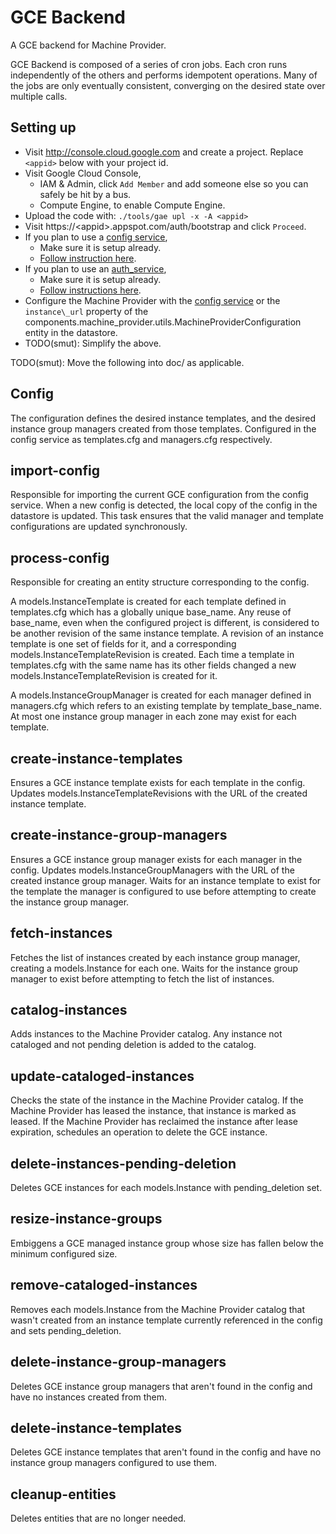 # GCE Backend

A GCE backend for Machine Provider.

GCE Backend is composed of a series of cron jobs. Each cron runs independently
of the others and performs idempotent operations. Many of the jobs are only
eventually consistent, converging on the desired state over multiple calls.


## Setting up

*   Visit http://console.cloud.google.com and create a project. Replace
    `<appid>` below with your project id.
*   Visit Google Cloud Console,
    *   IAM & Admin, click `Add Member` and add someone else so you can safely
        be hit by a bus.
    *   Compute Engine, to enable Compute Engine.
*   Upload the code with: `./tools/gae upl -x -A <appid>`
*   Visit https://\<appid\>.appspot.com/auth/bootstrap and click `Proceed`.
*   If you plan to use a [config service](../config_service),
    *   Make sure it is setup already.
    *   [Follow instruction
        here](../components/components/config/#linking-to-the-config-service).
*   If you plan to use an [auth_service](../auth_service),
    *   Make sure it is setup already.
    *   [Follow instructions
        here](../auth_service#linking-isolate-or-swarming-to-auth_service).
*   Configure the Machine Provider with the
    [config service](https://github.com/luci/luci-py/blob/master/appengine/gce-backend/proto/config.proto)
    or the `instance\_url` property of the
    components.machine\_provider.utils.MachineProviderConfiguration entity in
    the datastore.
*   TODO(smut): Simplify the above.


TODO(smut): Move the following into doc/ as applicable.


## Config

The configuration defines the desired instance templates, and the desired
instance group managers created from those templates. Configured in the config
service as templates.cfg and managers.cfg respectively.


## import-config

Responsible for importing the current GCE configuration from the config service.
When a new config is detected, the local copy of the config in the datastore is
updated. This task ensures that the valid manager and template configurations
are updated synchronously.


## process-config

Responsible for creating an entity structure corresponding to the config.

A models.InstanceTemplate is created for each template defined in templates.cfg
which has a globally unique base\_name. Any reuse of base\_name, even when the
configured project is different, is considered to be another revision of the
same instance template. A revision of an instance template is one set of fields
for it, and a corresponding models.InstanceTemplateRevision is created. Each
time a template in templates.cfg with the same name has its other fields changed
a new models.InstanceTemplateRevision is created for it.

A models.InstanceGroupManager is created for each manager defined in
managers.cfg which refers to an existing template by template\_base\_name. At
most one instance group manager in each zone may exist for each template.


## create-instance-templates

Ensures a GCE instance template exists for each template in the config. Updates
models.InstanceTemplateRevisions with the URL of the created instance template.


## create-instance-group-managers

Ensures a GCE instance group manager exists for each manager in the config.
Updates models.InstanceGroupManagers with the URL of the created instance group
manager. Waits for an instance template to exist for the template the manager
is configured to use before attempting to create the instance group manager.


## fetch-instances

Fetches the list of instances created by each instance group manager, creating
a models.Instance for each one. Waits for the instance group manager to exist
before attempting to fetch the list of instances.


## catalog-instances

Adds instances to the Machine Provider catalog. Any instance not cataloged and
not pending deletion is added to the catalog.


## update-cataloged-instances

Checks the state of the instance in the Machine Provider catalog. If the Machine
Provider has leased the instance, that instance is marked as leased. If the
Machine Provider has reclaimed the instance after lease expiration, schedules
an operation to delete the GCE instance.


## delete-instances-pending-deletion

Deletes GCE instances for each models.Instance with pending\_deletion set.


## resize-instance-groups

Embiggens a GCE managed instance group whose size has fallen below the minimum
configured size.


## remove-cataloged-instances

Removes each models.Instance from the Machine Provider catalog that wasn't
created from an instance template currently referenced in the config and sets
pending\_deletion.


## delete-instance-group-managers

Deletes GCE instance group managers that aren't found in the config and have no
instances created from them.


## delete-instance-templates

Deletes GCE instance templates that aren't found in the config and have no
instance group managers configured to use them.


## cleanup-entities

Deletes entities that are no longer needed.

